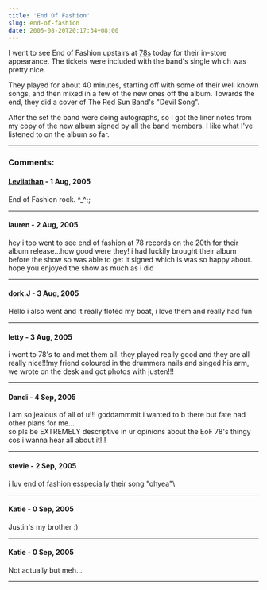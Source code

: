 ```yaml
---
title: 'End Of Fashion'
slug: end-of-fashion
date: 2005-08-20T20:17:34+08:00
---
```


I went to see End of Fashion upstairs at [78s](www.78records.com.au)
today for their in-store appearance. The tickets were included with the
band\'s single which was pretty nice.

They played for about 40 minutes, starting off with some of their well
known songs, and then mixed in a few of the new ones off the album.
Towards the end, they did a cover of The Red Sun Band\'s \"Devil Song\".

After the set the band were doing autographs, so I got the liner notes
from my copy of the new album signed by all the band members. I like
what I\'ve listened to on the album so far.

---
### Comments:
#### [Leviiathan](http://ap4u2d.thewhiteferret.com) - <time datetime="2005-08-22 21:48:05">1 Aug, 2005</time>

End of Fashion rock. \^\_\^;;

---
#### lauren - <time datetime="2005-08-23 00:11:57">2 Aug, 2005</time>

hey i too went to see end of fashion at 78 records on the 20th for their
album release\...how good were they! i had luckily brought their album
before the show so was able to get it signed which is was so happy
about. hope you enjoyed the show as much as i did

---
#### dork.J - <time datetime="2005-08-24 14:54:44">3 Aug, 2005</time>

Hello i also went and it really floted my boat, i love them and really
had fun

---
#### letty - <time datetime="2005-08-24 14:58:15">3 Aug, 2005</time>

i went to 78\'s to and met them all. they played really good and they
are all really nice!!!my friend coloured in the drummers nails and
singed his arm, we wrote on the desk and got photos with justen!!!

---
#### Dandi - <time datetime="2005-09-01 09:54:41">4 Sep, 2005</time>

i am so jealous of all of u!!! goddammmit i wanted to b there but fate
had other plans for me\...\
so pls be EXTREMELY descriptive in ur opinions about the EoF 78\'s
thingy cos i wanna hear all about it!!!

---
#### stevie - <time datetime="2005-09-06 10:28:51">2 Sep, 2005</time>

i luv end of fashion esspecially their song \"ohyea\"\

---
#### Katie - <time datetime="2005-09-11 20:28:59">0 Sep, 2005</time>

Justin\'s my brother :)

---
#### Katie - <time datetime="2005-09-11 20:30:56">0 Sep, 2005</time>

Not actually but meh\...

---
